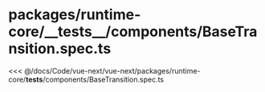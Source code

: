 # packages/runtime-core/\_\_tests\_\_/components/BaseTransition.spec.ts

<<< @/docs/Code/vue-next/vue-next/packages/runtime-core/__tests__/components/BaseTransition.spec.ts
